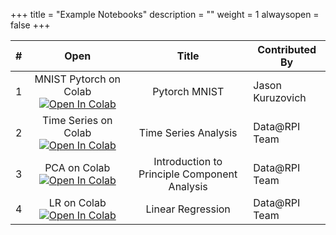 +++
title = "Example Notebooks"
description = ""
weight = 1
alwaysopen = false
+++


| # | Open | Title | Contributed By |
| :-----: | :-----: | :-------------------------------------------------: | ------------------------------------------------- |
| 1 | MNIST Pytorch on Colab [![Open In Colab](https://colab.research.google.com/assets/colab-badge.svg)](https://colab.research.google.com/github/rpi-techfundamentals/fall2018-materials/blob/master/10-deep-learning/04-pytorch-mnist.ipynb) | Pytorch MNIST | Jason Kuruzovich |
| 2 | Time Series on Colab [![Open In Colab](https://colab.research.google.com/assets/colab-badge.svg)](https://colab.research.google.com/drive/1CxcMY06maKEcCwUtWwVUCFhP3FTtykCf) | Time Series Analysis | Data@RPI Team |
| 3 | PCA on Colab [![Open In Colab](https://colab.research.google.com/assets/colab-badge.svg)](https://colab.research.google.com/drive/17QgRGFzHOMMOVTfnoK96Q8FeNCxcguc_) | Introduction to Principle Component Analysis | Data@RPI Team |
| 4 | LR on Colab [![Open In Colab](https://colab.research.google.com/assets/colab-badge.svg)](https://colab.research.google.com/drive/1s3-OohP5G6UAg4dmOmBJwuhN8V6ymKNh) | Linear Regression | Data@RPI Team |